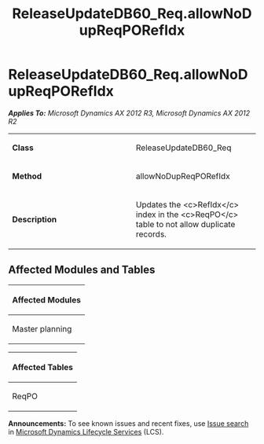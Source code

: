 ﻿---
title: ReleaseUpdateDB60_Req.allowNoDupReqPORefIdx
TOCTitle: ReleaseUpdateDB60_Req.allowNoDupReqPORefIdx
ms:assetid: d02dde3d-8b85-ee6c-b895-11febde39091
ms:mtpsurl: https://msdn.microsoft.com/en-us/library/JJ686918(v=AX.60)
ms:contentKeyID: 49711368
ms.date: 05/18/2015
mtps_version: v=AX.60
---

# ReleaseUpdateDB60\_Req.allowNoDupReqPORefIdx 


_**Applies To:** Microsoft Dynamics AX 2012 R3, Microsoft Dynamics AX 2012 R2_

<table>
<colgroup>
<col style="width: 50%" />
<col style="width: 50%" />
</colgroup>
<tbody>
<tr class="odd">
<td><p><strong>Class</strong></p></td>
<td><p>ReleaseUpdateDB60_Req</p></td>
</tr>
<tr class="even">
<td><p><strong>Method</strong></p></td>
<td><p>allowNoDupReqPORefIdx</p></td>
</tr>
<tr class="odd">
<td><p><strong>Description</strong></p></td>
<td><p>Updates the &lt;c&gt;RefIdx&lt;/c&gt; index in the &lt;c&gt;ReqPO&lt;/c&gt; table to not allow duplicate records.</p></td>
</tr>
</tbody>
</table>


## Affected Modules and Tables

<table>
<colgroup>
<col style="width: 100%" />
</colgroup>
<thead>
<tr class="header">
<th><p>Affected Modules</p></th>
</tr>
</thead>
<tbody>
<tr class="odd">
<td><p>Master planning</p></td>
</tr>
</tbody>
</table>


<table>
<colgroup>
<col style="width: 100%" />
</colgroup>
<thead>
<tr class="header">
<th><p>Affected Tables</p></th>
</tr>
</thead>
<tbody>
<tr class="odd">
<td><p>ReqPO</p></td>
</tr>
</tbody>
</table>

  
**Announcements:** To see known issues and recent fixes, use [Issue search](http://go.microsoft.com/fwlink/?linkid=389258) in [Microsoft Dynamics Lifecycle Services](http://go.microsoft.com/fwlink/?linkid=306505) (LCS).

